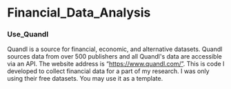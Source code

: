 # Financial_Data_Analysis

### Use_Quandl
Quandl is a source for financial, economic, and alternative datasets. Quandl sources data from over 500 publishers and all Quandl's data are accessible via an API. The website address is “https://www.quandl.com/”. This is code I developed to collect financial data for a part of my research. I was only using their free datasets. You may use it as a template. 
